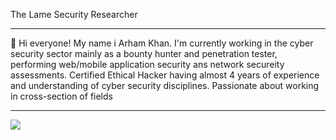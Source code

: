 The Lame Security Researcher

----------------------------------------------------------------

👋 Hi everyone! My name i Arham Khan. I'm currently working in the cyber security sector mainly as a bounty hunter and penetration tester, performing web/mobile application security ans network secureity assessments. Certified Ethical Hacker having almost 4 years of experience and understanding of cyber security disciplines. Passionate about working in cross-section of fields

----------------------------------------------------------------

<img src="https://profile-counter.glitch.me/pwnesec/count.svg">
